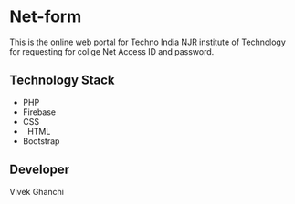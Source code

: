 # Net-form

This is the online web portal for Techno India NJR institute of Technology for requesting for collge Net Access ID and password.


## Technology Stack 

-   PHP 
-   Firebase
-   CSS
-   HTML
-   Bootstrap

## Developer

Vivek Ghanchi



